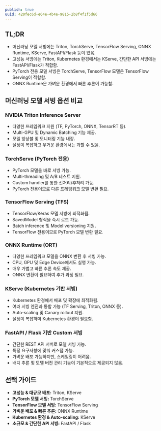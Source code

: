 ```yaml
---
publish: true
uuid: 420fec6d-e64e-4b4e-9815-2b8f4f1f5d66
---
```


## TL;DR

- 머신러닝 모델 서빙에는 Triton, TorchServe, TensorFlow Serving, ONNX Runtime, KServe, FastAPI/Flask 등이 있음.
- 고성능 서빙에는 Triton, Kubernetes 환경에서는 KServe, 간단한 API 서빙에는 FastAPI/Flask가 적합함.
- PyTorch 전용 모델 서빙은 TorchServe, TensorFlow 모델은 TensorFlow Serving이 적합함.
- ONNX Runtime은 가벼운 환경에서 빠른 추론이 가능함.

## 머신러닝 모델 서빙 옵션 비교

### NVIDIA Triton Inference Server

- 다양한 프레임워크 지원 (TF, PyTorch, ONNX, TensorRT 등).
- Multi-GPU 및 Dynamic Batching 기능 제공.
- 모델 앙상블 및 모니터링 기능 내장.
- 설정이 복잡하고 무거운 환경에서는 과할 수 있음.

### TorchServe (PyTorch 전용)

- PyTorch 모델을 바로 서빙 가능.
- Multi-threading 및 A/B 테스트 지원.
- Custom handler를 통한 전처리/후처리 가능.
- PyTorch 전용이므로 다른 프레임워크 모델 변환 필요.

### TensorFlow Serving (TFS)

- TensorFlow/Keras 모델 서빙에 최적화됨.
- SavedModel 형식을 즉시 로드 가능.
- Batch inference 및 Model versioning 지원.
- TensorFlow 전용이므로 PyTorch 모델 변환 필요.

### ONNX Runtime (ORT)

- 다양한 프레임워크 모델을 ONNX 변환 후 서빙 가능.
- CPU, GPU 및 Edge Device에서도 실행 가능.
- 매우 가볍고 빠른 추론 속도 제공.
- ONNX 변환이 필요하여 추가 과정 필요.

### KServe (Kubernetes 기반 서빙)

- Kubernetes 환경에서 배포 및 확장에 최적화됨.
- 여러 서빙 엔진과 통합 가능 (TF Serving, Triton, ONNX 등).
- Auto-scaling 및 Canary rollout 지원.
- 설정이 복잡하며 Kubernetes 환경이 필요함.

### FastAPI / Flask 기반 Custom 서빙

- 간단한 REST API 서버로 모델 서빙 가능.
- 특정 요구사항에 맞춰 커스텀 가능.
- 가벼운 배포 가능하지만, 스케일링이 어려움.
- 배치 추론 및 모델 버전 관리 기능이 기본적으로 제공되지 않음.

## 선택 가이드

- **고성능 & 대규모 배포:** Triton, KServe
- **PyTorch 모델 서빙:** TorchServe
- **TensorFlow 모델 서빙:** TensorFlow Serving
- **가벼운 배포 & 빠른 추론:** ONNX Runtime
- **Kubernetes 환경 & Auto-scaling:** KServe
- **소규모 & 간단한 API 서빙:** FastAPI / Flask